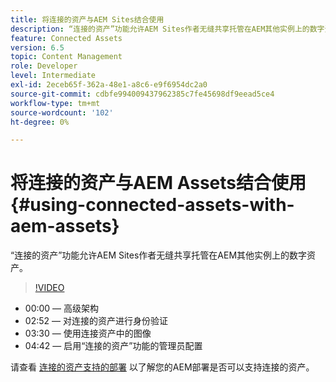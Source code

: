 ```yaml
---
title: 将连接的资产与AEM Sites结合使用
description: “连接的资产”功能允许AEM Sites作者无缝共享托管在AEM其他实例上的数字资产。
feature: Connected Assets
version: 6.5
topic: Content Management
role: Developer
level: Intermediate
exl-id: 2eceb65f-362a-48e1-a8c6-e9f6954dc2a0
source-git-commit: cdbfe994009437962385c7fe45698df9eead5ce4
workflow-type: tm+mt
source-wordcount: '102'
ht-degree: 0%

---
```


# 将连接的资产与AEM Assets结合使用{#using-connected-assets-with-aem-assets}

“连接的资产”功能允许AEM Sites作者无缝共享托管在AEM其他实例上的数字资产。

>[!VIDEO](https://video.tv.adobe.com/v/26060?quality=12&learn=on)

* 00:00 — 高级架构
* 02:52 — 对连接的资产进行身份验证
* 03:30 — 使用连接资产中的图像
* 04:42 — 启用“连接的资产”功能的管理员配置

请查看 [连接的资产支持的部署](https://experienceleague.adobe.com/docs/experience-manager-65/assets/using/use-assets-across-connected-assets-instances.html#prerequisites) 以了解您的AEM部署是否可以支持连接的资产。

